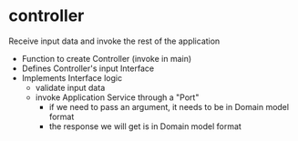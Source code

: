 # controller

Receive input data and invoke the rest of the application

  - Function to create Controller (invoke in main)
  - Defines Controller's input Interface
  - Implements Interface logic
    - validate input data
    - invoke Application Service through a "Port"
      - if we need to pass an argument, it needs to be in Domain model format
      - the response we will get is in Domain model format
